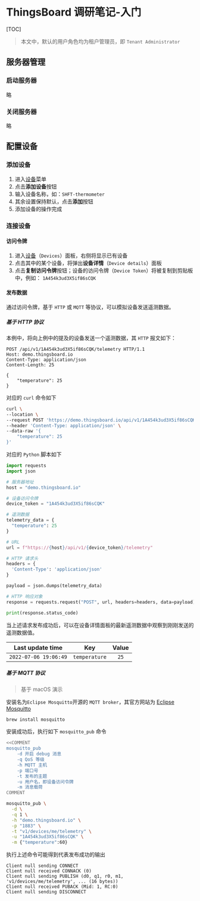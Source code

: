 # ThingsBoard 调研笔记-入门

[TOC]

> 本文中，默认的用户角色均为租户管理员，即 `Tenant Administrator`

## 服务器管理

### 启动服务器

略

### 关闭服务器

略

## 配置设备

### 添加设备

1. 进入[设备](https://demo.thingsboard.io/devices)菜单
2. 点击**添加设备**按钮
3. 输入设备名称，如：`SHFT-thermometer`
4. 其余设置保持默认，点击**添加**按钮
5. 添加设备的操作完成

### 连接设备

#### 访问令牌

1. 进入[设备](https://demo.thingsboard.io/devices)（`Devices`）面板，右侧将显示已有设备
2. 点击其中的某个设备，将弹出**设备详情**（`Device details`）面板
3. 点击**复制访问令牌**按钮；设备的访问令牌（`Device Token`）将被复制到剪贴板中，例如： `1A454k3ud3X5if86sCQK`

#### 发布数据

通过访问令牌，基于 `HTTP` 或 `MQTT` 等协议，可以模拟设备发送遥测数据。

##### 基于 HTTP 协议

本例中，将向上例中的提及的设备发送一个遥测数据，其 `HTTP` 报文如下：

```http
POST /api/v1/1A454k3ud3X5if86sCQK/telemetry HTTP/1.1
Host: demo.thingsboard.io
Content-Type: application/json
Content-Length: 25

{
    "temperature": 25
}
```

对应的 `curl` 命令如下

```bash
curl \
--location \
--request POST 'https://demo.thingsboard.io/api/v1/1A454k3ud3X5if86sCQK/telemetry' \
--header 'Content-Type: application/json' \
--data-raw '{
    "temperature": 25
}'
```

对应的 `Python` 脚本如下

```python
import requests
import json

# 服务器地址
host = "demo.thingsboard.io"

# 设备访问令牌
device_token = "1A454k3ud3X5if86sCQK"

# 遥测数据
telemetry_data = {
  "temperature": 25
}

# URL
url = f"https://{host}/api/v1/{device_token}/telemetry"

# HTTP 请求头
headers = {
  'Content-Type': 'application/json'
}

payload = json.dumps(telemetry_data)

# HTTP 响应对象
response = requests.request("POST", url, headers=headers, data=payload)

print(response.status_code)
```

当上述请求发布成功后，可以在设备详情面板的最新遥测数据中观察到刚刚发送的遥测数据值。

|   Last update time    |      Key      | Value |
| :-------------------: | :-----------: | :---: |
| `2022-07-06 19:06:49` | `temperature` | `25`  |

##### 基于 MQTT 协议

> 基于 macOS 演示

安装名为`Eclipse Mosquitto`开源的 `MQTT broker`，其官方网站为 [Eclipse Mosquitto](https://mosquitto.org/)

```bash
brew install mosquitto
```

安装成功后，执行如下 `mosquitto_pub` 命令

```bash
<<COMMENT
mosquitto_pub
    -d 开启 debug 消息
    -q QoS 等级
    -h MQTT 主机
    -p 端口号
    -t 发布的主题
    -u 用户名，即设备访问令牌
    -m 消息载荷
COMMENT

mosquitto_pub \
  -d \
  -q 1 \
  -h "demo.thingsboard.io" \
  -p "1883" \
  -t "v1/devices/me/telemetry" \
  -u "1A454k3ud3X5if86sCQK" \
  -m {"temperature":60}
```

执行上述命令可能得到代表发布成功的输出

```text
Client null sending CONNECT
Client null received CONNACK (0)
Client null sending PUBLISH (d0, q1, r0, m1, 'v1/devices/me/telemetry', ... (16 bytes))
Client null received PUBACK (Mid: 1, RC:0)
Client null sending DISCONNECT
```

